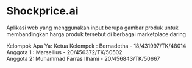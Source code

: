 # Shockprice.ai
Aplikasi web yang menggunakan input berupa gambar produk untuk membandingkan harga produk tersebut di berbagai marketplace daring

Kelompok Apa Ya:
Ketua Kelompok : Bernadetha - 18/431997/TK/48014\
Anggota 1 : Marsellius - 20/456372/TK/50502\
Anggota 2: Muhammad Farras Ilhami - 20/456843/TK/50667
